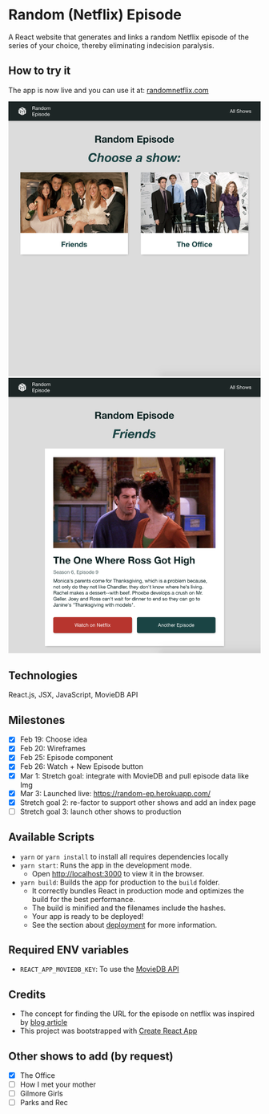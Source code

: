 # Random (Netflix) Episode
A React website that generates and links a random Netflix episode of the series of your choice, thereby eliminating indecision paralysis. 

## How to try it
The app is now live and you can use it at: [randomnetflix.com](https://www.randomnetflix.com/)

![Screenshot of Random Episode 1](/random-ep-1.png)
![Screenshot of Random Episode 1](/random-ep-2.png)

## Technologies
React.js, JSX, JavaScript, MovieDB API

## Milestones
- [x] Feb 19: Choose idea
- [x] Feb 20: Wireframes
- [x] Feb 25: Episode component
- [x] Feb 26: Watch + New Episode button
- [x] Mar 1: Stretch goal: integrate with MovieDB and pull episode data like Img
- [x] Mar 3: Launched live: https://random-ep.herokuapp.com/
- [x] Stretch goal 2: re-factor to support other shows and add an index page
- [ ] Stretch goal 3: launch other shows to production

## Available Scripts
- `yarn` or `yarn install` to install all requires dependencies locally
- `yarn start`: Runs the app in the development mode.
  - Open [http://localhost:3000](http://localhost:3000) to view it in the browser.
- `yarn build`: Builds the app for production to the `build` folder.<br>
  - It correctly bundles React in production mode and optimizes the build for the best performance.
  - The build is minified and the filenames include the hashes.<br>
  - Your app is ready to be deployed!
  - See the section about [deployment](https://facebook.github.io/create-react-app/docs/deployment) for more information.

## Required ENV variables
- `REACT_APP_MOVIEDB_KEY`: To use the [MovieDB API](https://www.themoviedb.org/0)

## Credits
- The concept for finding the URL for the episode on netflix was inspired by [ blog article](https://techroose.com/tech/episodeGenerator.html)
- This project was bootstrapped with [Create React App](https://github.com/facebook/create-react-app)

## Other shows to add (by request)
- [x] The Office
- [ ] How I met your mother
- [ ] Gilmore Girls
- [ ] Parks and Rec